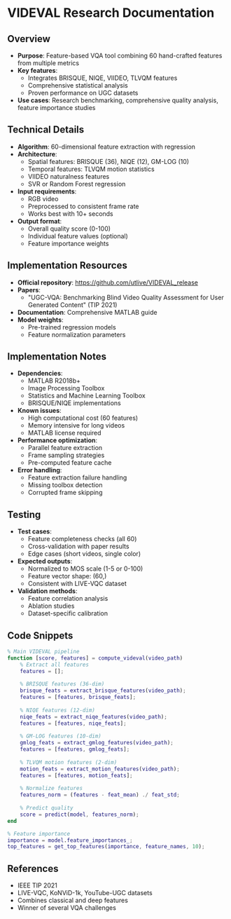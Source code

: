 # VIDEVAL Research Documentation

## Overview
- **Purpose**: Feature-based VQA tool combining 60 hand-crafted features from multiple metrics
- **Key features**:
  - Integrates BRISQUE, NIQE, VIIDEO, TLVQM features
  - Comprehensive statistical analysis
  - Proven performance on UGC datasets
- **Use cases**: Research benchmarking, comprehensive quality analysis, feature importance studies

## Technical Details
- **Algorithm**: 60-dimensional feature extraction with regression
- **Architecture**:
  - Spatial features: BRISQUE (36), NIQE (12), GM-LOG (10)
  - Temporal features: TLVQM motion statistics
  - VIIDEO naturalness features
  - SVR or Random Forest regression
- **Input requirements**:
  - RGB video
  - Preprocessed to consistent frame rate
  - Works best with 10+ seconds
- **Output format**:
  - Overall quality score (0-100)
  - Individual feature values (optional)
  - Feature importance weights

## Implementation Resources
- **Official repository**: https://github.com/utlive/VIDEVAL_release
- **Papers**:
  - "UGC-VQA: Benchmarking Blind Video Quality Assessment for User Generated Content" (TIP 2021)
- **Documentation**: Comprehensive MATLAB guide
- **Model weights**:
  - Pre-trained regression models
  - Feature normalization parameters

## Implementation Notes
- **Dependencies**:
  - MATLAB R2018b+
  - Image Processing Toolbox
  - Statistics and Machine Learning Toolbox
  - BRISQUE/NIQE implementations
- **Known issues**:
  - High computational cost (60 features)
  - Memory intensive for long videos
  - MATLAB license required
- **Performance optimization**:
  - Parallel feature extraction
  - Frame sampling strategies
  - Pre-computed feature cache
- **Error handling**:
  - Feature extraction failure handling
  - Missing toolbox detection
  - Corrupted frame skipping

## Testing
- **Test cases**:
  - Feature completeness checks (all 60)
  - Cross-validation with paper results
  - Edge cases (short videos, single color)
- **Expected outputs**:
  - Normalized to MOS scale (1-5 or 0-100)
  - Feature vector shape: (60,)
  - Consistent with LIVE-VQC dataset
- **Validation methods**:
  - Feature correlation analysis
  - Ablation studies
  - Dataset-specific calibration

## Code Snippets
```matlab
% Main VIDEVAL pipeline
function [score, features] = compute_videval(video_path)
    % Extract all features
    features = [];
    
    % BRISQUE features (36-dim)
    brisque_feats = extract_brisque_features(video_path);
    features = [features, brisque_feats];
    
    % NIQE features (12-dim)
    niqe_feats = extract_niqe_features(video_path);
    features = [features, niqe_feats];
    
    % GM-LOG features (10-dim)
    gmlog_feats = extract_gmlog_features(video_path);
    features = [features, gmlog_feats];
    
    % TLVQM motion features (2-dim)
    motion_feats = extract_motion_features(video_path);
    features = [features, motion_feats];
    
    % Normalize features
    features_norm = (features - feat_mean) ./ feat_std;
    
    % Predict quality
    score = predict(model, features_norm);
end

% Feature importance
importance = model.feature_importances_;
top_features = get_top_features(importance, feature_names, 10);
```

## References
- IEEE TIP 2021
- LIVE-VQC, KoNViD-1k, YouTube-UGC datasets
- Combines classical and deep features
- Winner of several VQA challenges